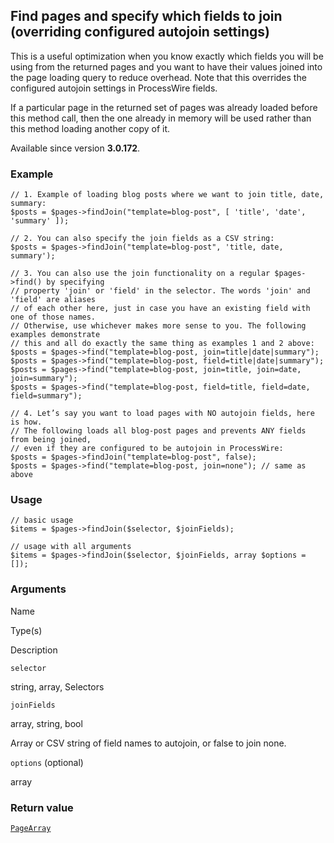 Find pages and specify which fields to join (overriding configured autojoin settings)
-------------------------------------------------------------------------------------

This is a useful optimization when you know exactly which fields you will be using from the returned pages and you want to have their values joined into the page loading query to reduce overhead. Note that this overrides the configured autojoin settings in ProcessWire fields.

If a particular page in the returned set of pages was already loaded before this method call, then the one already in memory will be used rather than this method loading another copy of it.

Available since version **3.0.172**.

### Example

    // 1. Example of loading blog posts where we want to join title, date, summary:
    $posts = $pages->findJoin("template=blog-post", [ 'title', 'date', 'summary' ]);
    
    // 2. You can also specify the join fields as a CSV string:
    $posts = $pages->findJoin("template=blog-post", 'title, date, summary');
    
    // 3. You can also use the join functionality on a regular $pages->find() by specifying
    // property 'join' or 'field' in the selector. The words 'join' and 'field' are aliases
    // of each other here, just in case you have an existing field with one of those names.
    // Otherwise, use whichever makes more sense to you. The following examples demonstrate
    // this and all do exactly the same thing as examples 1 and 2 above:
    $posts = $pages->find("template=blog-post, join=title|date|summary");
    $posts = $pages->find("template=blog-post, field=title|date|summary");
    $posts = $pages->find("template=blog-post, join=title, join=date, join=summary");
    $posts = $pages->find("template=blog-post, field=title, field=date, field=summary");
    
    // 4. Let’s say you want to load pages with NO autojoin fields, here is how.
    // The following loads all blog-post pages and prevents ANY fields from being joined,
    // even if they are configured to be autojoin in ProcessWire:
    $posts = $pages->findJoin("template=blog-post", false);
    $posts = $pages->find("template=blog-post, join=none"); // same as above

### Usage

    // basic usage
    $items = $pages->findJoin($selector, $joinFields);
    
    // usage with all arguments
    $items = $pages->findJoin($selector, $joinFields, array $options = []);

### Arguments

Name

Type(s)

Description

`selector`

string, array, Selectors

`joinFields`

array, string, bool

Array or CSV string of field names to autojoin, or false to join none.

`options` (optional)

array

### Return value

[`PageArray`](/api/ref/page-array/)

